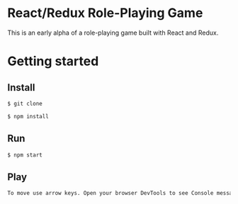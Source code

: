 # React/Redux Role-Playing Game

This is an early alpha of a role-playing game built with React and Redux.

# Getting started

## Install

```sh
$ git clone
```

```sh
$ npm install
```

## Run

```sh
$ npm start
```

## Play
```sh
To move use arrow keys. Open your browser DevTools to see Console messages.
```
